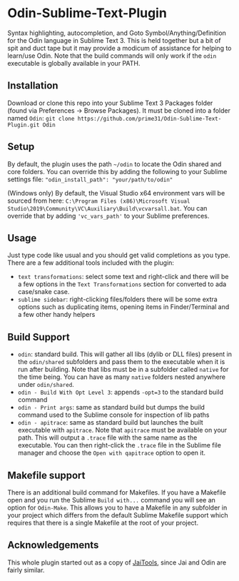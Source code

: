 # Odin-Sublime-Text-Plugin

Syntax highlighting, autocompletion, and Goto Symbol/Anything/Definition for the Odin language in Sublime Text 3. This is held together but a bit of spit and duct tape but it may provide a modicum of assistance for helping to learn/use Odin. Note that the build commands will only work if the `odin` executable is globally available in your PATH.


## Installation
Download or clone this repo into your Sublime Text 3 Packages folder (found via Preferences -> Browse Packages). It must be cloned into a folder named `Odin`: `git clone https://github.com/prime31/Odin-Sublime-Text-Plugin.git Odin`


## Setup
By default, the plugin uses the path `~/odin` to locate the Odin shared and core folders. You can override this by adding the following to your Sublime settings file: `"odin_install_path": "your/path/to/odin"`

(Windows only) By default, the Visual Studio x64 environment vars will be sourced from here: `C:\Program Files (x86)\Microsoft Visual Studio\2019\Community\VC\Auxiliary\Build\vcvarsall.bat`. You can override that by adding `'vc_vars_path'` to your Sublime preferences.


## Usage
Just type code like usual and you should get valid completions as you type. There are a few additional tools included with the plugin:
- `text transformations`: select some text and right-click and there will be a few options in the `Text Transformations` section for converted to ada case/snake case.
- `sublime sidebar`: right-clicking files/folders there will be some extra options such as duplicating items, opening items in Finder/Terminal and a few other handy helpers


## Build Support
- `odin`: standard build. This will gather all libs (dylib or DLL files) present in the `odin/shared` subfolders and pass them to the executable when it is run after building. Note that libs must be in a subfolder called `native` for the time being. You can have as many `native` folders nested anywhere under `odin/shared`.
- `odin - Build With Opt Level 3`: appends `-opt=3` to the standard build command
- `odin - Print args`: same as standard build but dumps the build command used to the Sublime console for inspection of lib paths
- `odin - apitrace`: same as standard build but launches the built executable with `apitrace`. Note that `apitrace` must be available on your path. This will output a `.trace` file with the same name as the executable. You can then right-click the `.trace` file in the Sublime file manager and choose the `Open with qapitrace` option to open it.


## Makefile support
There is an additional build command for Makefiles. If you have a Makefile open and you run the Sublime `Build with...` command you will see an option for `Odin-Make`. This allows you to have a Makefile in any subfolder in your project which differs from the default Sublime Makefile support which requires that there is a single Makefile at the root of your project.


## Acknowledgements
This whole plugin started out as a copy of [JaiTools](https://github.com/RobinWragg/JaiTools), since Jai and Odin are fairly similar.
